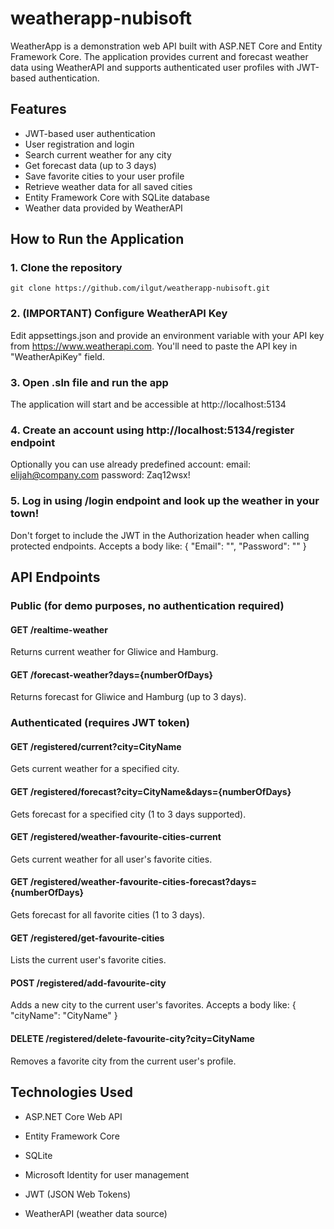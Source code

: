 # weatherapp-nubisoft

WeatherApp is a demonstration web API built with ASP.NET Core and Entity Framework Core. The application provides current and forecast weather data using WeatherAPI and supports authenticated user profiles with JWT-based authentication.

## Features

- JWT-based user authentication
- User registration and login
- Search current weather for any city
- Get forecast data (up to 3 days)
- Save favorite cities to your user profile
- Retrieve weather data for all saved cities
- Entity Framework Core with SQLite database
- Weather data provided by WeatherAPI

## How to Run the Application

### 1. Clone the repository

```
git clone https://github.com/ilgut/weatherapp-nubisoft.git
```
### 2. (IMPORTANT) Configure WeatherAPI Key
Edit appsettings.json and provide an environment variable with your API key from https://www.weatherapi.com. You'll need to paste the API key in "WeatherApiKey" field.

### 3. Open .sln file and run the app
The application will start and be accessible at http://localhost:5134

### 4. Create an account using http://localhost:5134/register endpoint
Optionally you can use already predefined account:
email: elijah@company.com
password: Zaq12wsx!

### 5. Log in using /login endpoint and look up the weather in your town!
Don't forget to include the JWT in the Authorization header when calling protected endpoints. Accepts a body like:
{
    "Email": "",
    "Password": ""
}

## API Endpoints
### Public (for demo purposes, no authentication required)
#### GET /realtime-weather
Returns current weather for Gliwice and Hamburg.

#### GET /forecast-weather?days={numberOfDays}
Returns forecast for Gliwice and Hamburg (up to 3 days).

### Authenticated (requires JWT token)
#### GET /registered/current?city=CityName
Gets current weather for a specified city.

#### GET /registered/forecast?city=CityName&days={numberOfDays}
Gets forecast for a specified city (1 to 3 days supported).

#### GET /registered/weather-favourite-cities-current
Gets current weather for all user's favorite cities.

#### GET /registered/weather-favourite-cities-forecast?days={numberOfDays}
Gets forecast for all favorite cities (1 to 3 days).

#### GET /registered/get-favourite-cities
Lists the current user's favorite cities.

#### POST /registered/add-favourite-city
Adds a new city to the current user's favorites. Accepts a body like: { "cityName": "CityName" }

#### DELETE /registered/delete-favourite-city?city=CityName
Removes a favorite city from the current user's profile.


## Technologies Used
- ASP.NET Core Web API

- Entity Framework Core

- SQLite

- Microsoft Identity for user management

- JWT (JSON Web Tokens)

- WeatherAPI (weather data source)



